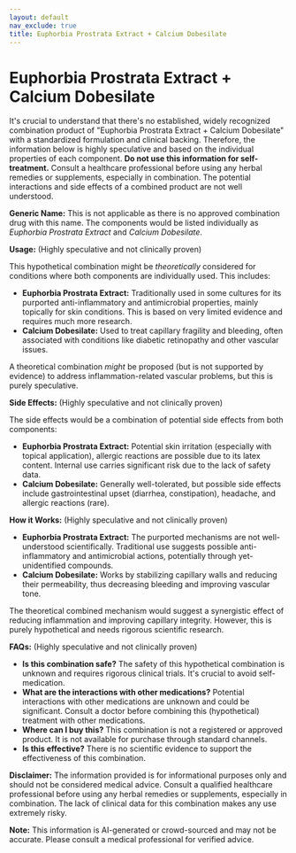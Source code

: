 ```yaml
---
layout: default
nav_exclude: true
title: Euphorbia Prostrata Extract + Calcium Dobesilate
---
```


# Euphorbia Prostrata Extract + Calcium Dobesilate

It's crucial to understand that there's no established, widely recognized combination product of "Euphorbia Prostrata Extract + Calcium Dobesilate" with a standardized formulation and clinical backing.  Therefore, the information below is highly speculative and based on the individual properties of each component.  **Do not use this information for self-treatment.** Consult a healthcare professional before using any herbal remedies or supplements, especially in combination.  The potential interactions and side effects of a combined product are not well understood.

**Generic Name:**  This is not applicable as there is no approved combination drug with this name.  The components would be listed individually as *Euphorbia Prostrata Extract* and *Calcium Dobesilate*.


**Usage:** (Highly speculative and not clinically proven)

This hypothetical combination might be *theoretically* considered for conditions where both components are individually used. This includes:

* **Euphorbia Prostrata Extract:**  Traditionally used in some cultures for its purported anti-inflammatory and antimicrobial properties, mainly topically for skin conditions.  This is based on very limited evidence and requires much more research.
* **Calcium Dobesilate:**  Used to treat capillary fragility and bleeding, often associated with conditions like diabetic retinopathy and other vascular issues.

A theoretical combination *might* be proposed (but is not supported by evidence) to address inflammation-related vascular problems, but this is purely speculative.


**Side Effects:** (Highly speculative and not clinically proven)

The side effects would be a combination of potential side effects from both components:

* **Euphorbia Prostrata Extract:**  Potential skin irritation (especially with topical application), allergic reactions are possible due to its latex content. Internal use carries significant risk due to the lack of safety data.
* **Calcium Dobesilate:**  Generally well-tolerated, but possible side effects include gastrointestinal upset (diarrhea, constipation), headache, and allergic reactions (rare).


**How it Works:** (Highly speculative and not clinically proven)

* **Euphorbia Prostrata Extract:** The purported mechanisms are not well-understood scientifically.  Traditional use suggests possible anti-inflammatory and antimicrobial actions, potentially through yet-unidentified compounds.
* **Calcium Dobesilate:** Works by stabilizing capillary walls and reducing their permeability, thus decreasing bleeding and improving vascular tone.

The theoretical combined mechanism would suggest a synergistic effect of reducing inflammation and improving capillary integrity.  However, this is purely hypothetical and needs rigorous scientific research.


**FAQs:** (Highly speculative and not clinically proven)

* **Is this combination safe?**  The safety of this hypothetical combination is unknown and requires rigorous clinical trials.  It's crucial to avoid self-medication.
* **What are the interactions with other medications?**  Potential interactions with other medications are unknown and could be significant.  Consult a doctor before combining this (hypothetical) treatment with other medications.
* **Where can I buy this?** This combination is not a registered or approved product.  It is not available for purchase through standard channels.
* **Is this effective?**  There is no scientific evidence to support the effectiveness of this combination.


**Disclaimer:** The information provided is for informational purposes only and should not be considered medical advice. Consult a qualified healthcare professional before using any herbal remedies or supplements, especially in combination.  The lack of clinical data for this combination makes any use extremely risky.


**Note:** This information is AI-generated or crowd-sourced and may not be accurate. Please consult a medical professional for verified advice.